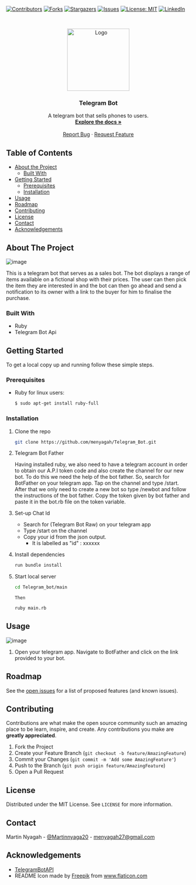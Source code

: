 
<!--
*** Thanks for checking out this README Template. If you have a suggestion that would
*** make this better, please fork the repo and create a pull request or simply open
*** an issue with the tag "enhancement".
*** Thanks again! Now go create something AMAZING! :D
-->





<!-- PROJECT SHIELDS -->
<!--
*** I'm using markdown "reference style" links for readability.
*** Reference links are enclosed in brackets [ ] instead of parentheses ( ).
*** See the bottom of this document for the declaration of the reference variables
*** for contributors-url, forks-url, etc. This is an optional, concise syntax you may use.
*** https://www.markdownguide.org/basic-syntax/#reference-style-links
-->
[![Contributors][contributors-shield]][contributors-url]
[![Forks][forks-shield]][forks-url]
[![Stargazers][stars-shield]][stars-url]
[![Issues][issues-shield]][issues-url]
[![License: MIT][license-shield]][license-url]
[![LinkedIn][linkedin-shield]][linkedin-url]



<!-- PROJECT LOGO -->
<br />
<p align="center">
  <a href="https://github.com/menyagah/Telegram_Bot">
    <img src="https://user-images.githubusercontent.com/24241962/103855601-14efbd00-50c4-11eb-862c-05691381dccc.png" alt="Logo" width="170" height="170">
  </a>

  <h3 align="center">Telegram Bot</h3>

  <p align="center">
    A telegram bot that sells phones to users.
    <br />
    <a href="https://github.com/menyagah/Telegram_Bot/tree/feature"><strong>Explore the docs »</strong></a>
    <br />
    <br />
    <a href="https://github.com/menyagah/Telegram_Bot/issues">Report Bug</a>
    ·
    <a href="https://github.com/menyagah/Telegram_Bot/issues">Request Feature</a>
  </p>
</p>

<!-- TABLE OF CONTENTS -->
## Table of Contents

* [About the Project](#about-the-project)
  * [Built With](#built-with)
* [Getting Started](#getting-started)
  * [Prerequisites](#prerequisites)
  * [Installation](#installation)
* [Usage](#usage)
* [Roadmap](#roadmap)
* [Contributing](#contributing)
* [License](#license)
* [Contact](#contact)
* [Acknowledgements](#acknowledgements)

<!-- ABOUT THE PROJECT -->
## About The Project

![image](https://user-images.githubusercontent.com/24241962/103855134-0b198a00-50c3-11eb-9be4-ea26a668b32d.png)

This is a telegram bot that serves as a sales bot. The bot displays a range of items available on a fictional
shop with their prices. The user can then pick the item they are interested in and the bot can then go ahead and send a notification to its owner with a link to the buyer for him to finalise the purchase.

### Built With

* Ruby
* Telegram Bot Api


<!-- GETTING STARTED -->
## Getting Started

To get a local copy up and running follow these simple steps.

### Prerequisites

* Ruby 
    for linux users:
    ```sh
    $ sudo apt-get install ruby-full
    ```

### Installation

1. Clone the repo

    ```sh
    git clone https://github.com/menyagah/Telegram_Bot.git
    ```

2.  Telegram Bot Father

    Having installed ruby, we also need to have a telegram account in order to obtain our A.P.I token code 
    and also create the channel for our new bot. To do this we need the help of the bot father. So, search for BotFather on your telegram app. Tap on the channel and type /start. After that we only need to create a new bot so type /newbot and follow the instructions of the bot father. Copy the token given by bot father and paste it in the bot.rb file on the token variable. 

3.  Set-up Chat Id

    * Search for (Telegram Bot Raw) on your telegram app
    * Type /start on the channel
    * Copy your id from the json output. 
      - It is labelled as "id" : xxxxxx


4. Install dependencies 

    ```sh
    run bundle install
    ```

5. Start local server

    ```sh
    cd Telegram_bot/main
    ```
       Then

    ```sh
    ruby main.rb
    ```
    



<!-- USAGE EXAMPLES -->
## Usage

![image](https://user-images.githubusercontent.com/24241962/103857734-1b803380-50c8-11eb-969a-583815c7465a.png)

1. Open your telegram app. Navigate to BotFather and click on the link provided to your bot.

<!-- ROADMAP -->
## Roadmap

See the [open issues](https://github.com/menyagah/Telegram_Bot/issues) for a list of proposed features (and known issues).

<!-- CONTRIBUTING -->
## Contributing

Contributions are what make the open source community such an amazing place to be learn, inspire, and create. Any contributions you make are **greatly appreciated**.

1. Fork the Project
2. Create your Feature Branch (`git checkout -b feature/AmazingFeature`)
3. Commit your Changes (`git commit -m 'Add some AmazingFeature'`)
4. Push to the Branch (`git push origin feature/AmazingFeature`)
5. Open a Pull Request

<!-- LICENSE -->
## License

Distributed under the MIT License. See `LICENSE` for more information.

<!-- CONTACT -->
## Contact

Martin Nyagah - [@Martinnyaga20](https://twitter.com/Martinnyaga20) - menyagah27@gmail.com


<!-- ACKNOWLEDGEMENTS -->
## Acknowledgements

* [TelegramBotAPI](https://core.telegram.org/bots/api)
* README Icon made by <a href="http://www.freepik.com/" title="Freepik">Freepik</a> from <a href="https://www.flaticon.com/" title="Flaticon"> www.flaticon.com</a>


<!-- MARKDOWN LINKS & IMAGES -->
<!-- https://www.markdownguide.org/basic-syntax/#reference-style-links -->
[contributors-shield]: https://img.shields.io/github/contributors/tirthajyoti-ghosh/weather-app.svg?style=flat-square
[contributors-url]: https://github.com/menyagah/Telegram_Bot/graphs/contributors
[forks-shield]: https://img.shields.io/github/forks/menyagah/Telegram_Bot.svg?style=flat-square
[forks-url]: https://github.com/menyagah/Telegram_Bot/network/members
[stars-shield]: https://img.shields.io/github/stars/menyagah/Telegram_Bot.svg?style=flat-square
[stars-url]: https://github.com/menyagah/Telegram_Bot/stargazers
[issues-shield]: https://img.shields.io/github/issues/menyagah/Telegram_Bot.svg?style=flat-square
[issues-url]: https://github.com/menyagah/Telegram_Bot/issues
[license-shield]: https://img.shields.io/badge/License-MIT-yellow.svg
[license-url]: https://github.com/menyagah/Telegram_Bot/blob/development/LICENSE
[linkedin-shield]: https://img.shields.io/badge/-LinkedIn-black.svg?style=flat-square&logo=linkedin&colorB=555
[linkedin-url]: https://www.linkedin.com/in/martin-nyagah-a29b8610b/


